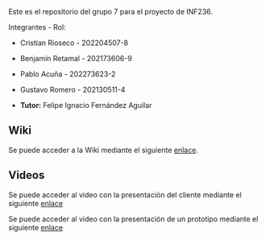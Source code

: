 Este es el repositorio del grupo 7 para el proyecto de INF236.

Integrantes - Rol:
* Cristian Rioseco - 202204507-8
* Benjamín Retamal - 202173606-9
* Pablo Acuña - 202273623-2
* Gustavo Romero - 202130511-4

* **Tutor:** Felipe Ignacio Fernández Aguilar

## Wiki

Se puede acceder a la Wiki mediante el siguiente [enlace](https://gitlab.com/gustavorg200306/grupo07-2025-proyinf/-/wikis/home).

## Videos

Se puede acceder al video con la presentación del cliente mediante el siguiente [enlace](https://aula.usm.cl/mod/resource/view.php?id=6322574)

Se puede acceder al video con la presentación de un prototipo mediante el siguiente [enlace](https://www.youtube.com/watch?v=hKjB6P-AVgo)